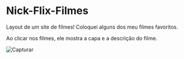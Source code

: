 # Nick-Flix-Filmes
Layout de um site de filmes! Coloquei alguns dos meu filmes favoritos.

Ao clicar nos filmes, ele mostra a capa e a descrição do filme.

![Capturar](https://user-images.githubusercontent.com/91435296/155763596-2e3bfa3f-16ce-4042-b0a2-468dec02eda4.PNG)
